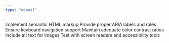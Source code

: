 ```yaml
---
type: "manual"
---
```


Implement semantic HTML markup
Provide proper ARIA labels and roles
Ensure keyboard navigation support
Maintain adequate color contrast ratios
Include alt text for images
Test with screen readers and accessibility tools